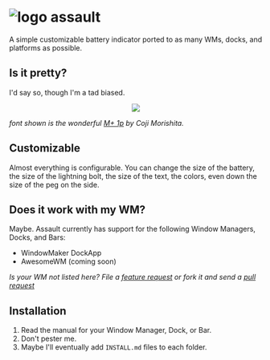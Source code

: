 # ![logo](http://nuckchorris.github.io/assault/logo.png) assault
A simple customizable battery indicator ported to as many WMs, docks, and
platforms as possible.

## Is it pretty?
I'd say so, though I'm a tad biased.

<p align="center">
	<img src="http://nuckchorris.github.io/assault/demo.png" />
</p>

*font shown is the wonderful [M+ 1p](http://mplus-fonts.sourceforge.jp/) by 
Coji Morishita.*

## Customizable
Almost everything is configurable.  You can change the size of the battery, the
size of the lightning bolt, the size of the text, the colors, even down the size
of the peg on the side.

## Does it work with my WM?
Maybe.  Assault currently has support for the following Window Managers, Docks,
and Bars:
 * WindowMaker DockApp
 * AwesomeWM (coming soon)

*Is your WM not listed here?  File a
[feature request](https://github.com/NuckChorris/assault/issues/new) or fork it
and send a [pull request](https://github.com/NuckChorris/assault/pulls)*

## Installation
1. Read the manual for your Window Manager, Dock, or Bar.
2. Don't pester me.
3. Maybe I'll eventually add `INSTALL.md` files to each folder.
